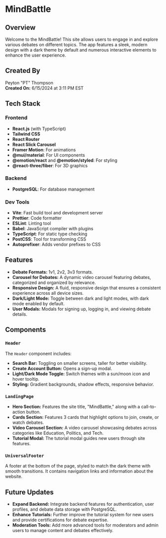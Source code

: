 # MindBattle

## Overview
Welcome to the MindBattle! This site allows users to engage in and explore various debates on different topics. The app features a sleek, modern design with a dark theme by default and numerous interactive elements to enhance the user experience.

## Created By
Peyton "PT" Thompson  
**Created On:** 6/15/2024 at 3:11 PM EST

## Tech Stack

### Frontend
- **React.js** (with TypeScript)
- **Tailwind CSS**
- **React Router**
- **React Slick Carousel**
- **Framer Motion**: For animations
- **@mui/material**: For UI components
- **@emotion/react** and **@emotion/styled**: For styling
- **@react-three/fiber**: For 3D graphics

### Backend
- **PostgreSQL**: For database management

### Dev Tools
- **Vite**: Fast build tool and development server
- **Prettier**: Code formatter
- **ESLint**: Linting tool
- **Babel**: JavaScript compiler with plugins
- **TypeScript**: For static type checking
- **PostCSS**: Tool for transforming CSS
- **Autoprefixer**: Adds vendor prefixes to CSS

## Features
- **Debate Formats:** 1v1, 2v2, 3v3 formats.
- **Carousel for Debates:** A dynamic video carousel featuring debates, categorized and organized by relevance.
- **Responsive Design:** A fluid, responsive design that ensures a consistent experience across all device sizes.
- **Dark/Light Mode:** Toggle between dark and light modes, with dark mode enabled by default.
- **User Modals:** Modals for signing up, logging in, and viewing debate details.

## Components

### `Header`
The `Header` component includes:
- **Search Bar:** Toggling on smaller screens, taller for better visibility.
- **Create Account Button:** Opens a sign-up modal.
- **Light/Dark Mode Toggle:** Switch themes with a sun/moon icon and hover tooltip.
- **Styling:** Gradient backgrounds, shadow effects, responsive behavior.

### `LandingPage`
- **Hero Section:** Features the site title, "MindBattle," along with a call-to-action button.
- **Cards Section:** Features 3 cards that highlight options to join, create, or watch debates.
- **Video Carousel Section:** A video carousel showcasing debates across categories like Education, Politics, and Tech.
- **Tutorial Modal:** The tutorial modal guides new users through site features.

### `UniversalFooter`
A footer at the bottom of the page, styled to match the dark theme with smooth transitions. It contains navigation links and information about the website.

## Future Updates
- **Expand Backend:** Integrate backend features for authentication, user profiles, and debate data storage with PostgreSQL.
- **Enhance Tutorials:** Further improve the tutorial system for new users and provide certifications for debate expertise.
- **Moderation Tools:** Add more advanced tools for moderators and admin users to manage content and debates effectively.
